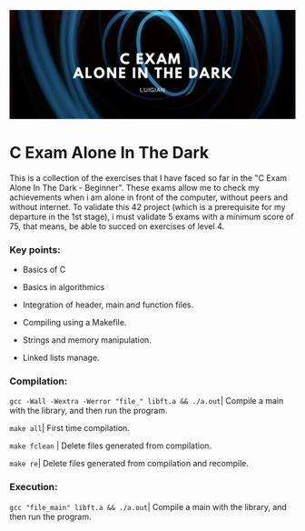 ![](images/calone_banner.png)

# C Exam Alone In The Dark

This is a collection of the exercises that I have faced so far in the "C Exam Alone In The Dark - Beginner". These exams allow me to check my achievements when i am alone in front of the computer, without peers and without internet. To validate this 42 project (which is a prerequisite for my departure in the 1st stage), i must validate 5 exams with a minimum score of 75, that means, be able to succed on exercises of level 4.

### Key points:

* Basics of C

* Basics in algorithmics

* Integration of header, main and function files.

* Compiling using a Makefile.

* Strings and memory manipulation.

* Linked lists manage.


### Compilation:

`gcc -Wall -Wextra -Werror "file_" libft.a && ./a.out`| Compile a main with the library, and then run the program.

`make all`| First time compilation.

`make fclean`
| Delete files generated from compilation.

`make re`| Delete files generated from compilation and recompile.


### Execution:

`gcc "file_main" libft.a && ./a.out`| Compile a main with the library, and then run the program.
